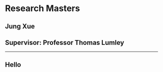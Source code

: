 # Research Masters 

Jung Xue
---
Supervisor: Professor Thomas Lumley
---
------------------------------------------------------------------------------------------------------

Hello
------------------------------------------------------------------------------------------------------
